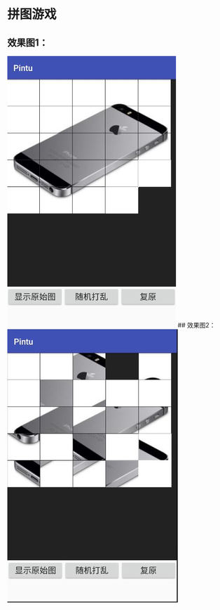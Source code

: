 # 拼图游戏

## 效果图1：
<img src = "https://github.com/jinhuizxc/Pintu/blob/master/screenshots/img1.jpg"/>
## 效果图2：
<img src = "https://github.com/jinhuizxc/Pintu/blob/master/screenshots/img2.jpg"/>